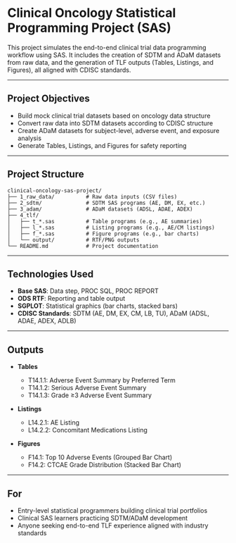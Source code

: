 # Clinical Oncology Statistical Programming Project (SAS)

This project simulates the end-to-end clinical trial data programming workflow using SAS. It includes the creation of SDTM and ADaM datasets from raw data, and the generation of TLF outputs (Tables, Listings, and Figures), all aligned with CDISC standards.

---

## Project Objectives

- Build mock clinical trial datasets based on oncology data structure
- Convert raw data into SDTM datasets according to CDISC structure
- Create ADaM datasets for subject-level, adverse event, and exposure analysis
- Generate Tables, Listings, and Figures for safety reporting

---

## Project Structure

```
clinical-oncology-sas-project/
├── 1_raw_data/          # Raw data inputs (CSV files)
├── 2_sdtm/              # SDTM SAS programs (AE, DM, EX, etc.)
├── 3_adam/              # ADaM datasets (ADSL, ADAE, ADEX)
├── 4_tlf/
│   ├── t_*.sas          # Table programs (e.g., AE summaries)
│   ├── l_*.sas          # Listing programs (e.g., AE/CM listings)
│   ├── f_*.sas          # Figure programs (e.g., bar charts)
│   └── output/          # RTF/PNG outputs
└── README.md            # Project documentation
```

---

## Technologies Used

- **Base SAS**: Data step, PROC SQL, PROC REPORT
- **ODS RTF**: Reporting and table output
- **SGPLOT**: Statistical graphics (bar charts, stacked bars)
- **CDISC Standards**: SDTM (AE, DM, EX, CM, LB, TU), ADaM (ADSL, ADAE, ADEX, ADLB)

---

## Outputs

- **Tables**

  - T14.1.1: Adverse Event Summary by Preferred Term
  - T14.1.2: Serious Adverse Event Summary
  - T14.1.3: Grade ≥3 Adverse Event Summary

- **Listings**

  - L14.2.1: AE Listing
  - L14.2.2: Concomitant Medications Listing

- **Figures**
  - F14.1: Top 10 Adverse Events (Grouped Bar Chart)
  - F14.2: CTCAE Grade Distribution (Stacked Bar Chart)

---

## For

- Entry-level statistical programmers building clinical trial portfolios
- Clinical SAS learners practicing SDTM/ADaM development
- Anyone seeking end-to-end TLF experience aligned with industry standards
